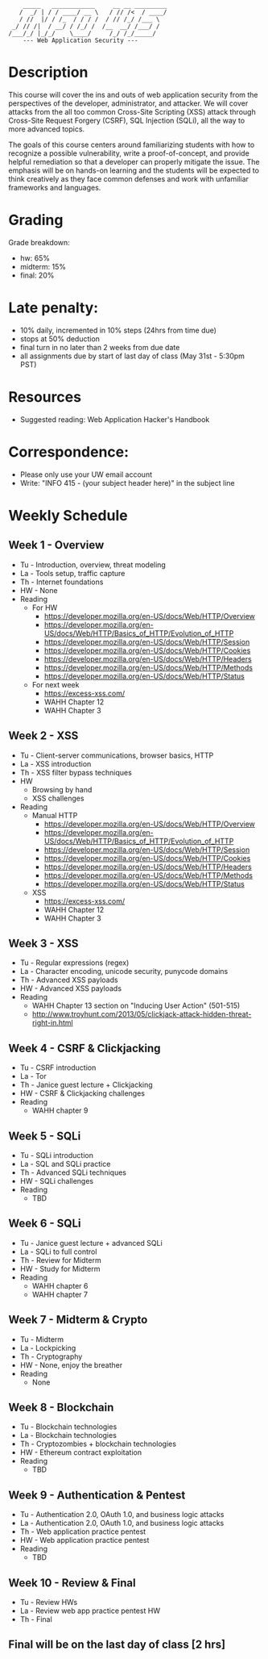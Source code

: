 
```
    _____   ____________     __ __ _________
   /  _/ | / / ____/ __ \   / // /<  / ____/
   / //  |/ / /_  / / / /  / // /_/ /___ \  
 _/ // /|  / __/ / /_/ /  /__  __/ /___/ /  
/___/_/ |_/_/    \____/     /_/ /_/_____/  
    --- Web Application Security ---       

``` 

# Description
This course will cover the ins and outs of web application security from the perspectives of the developer, administrator, and attacker. We will cover attacks from the all too common Cross-Site Scripting (XSS) attack through Cross-Site Request Forgery (CSRF), SQL Injection (SQLi), all the way to more advanced topics.
 
The goals of this course centers around familiarizing students with how to recognize a possible vulnerability, write a proof-of-concept, and provide helpful remediation so that a developer can properly mitigate the issue. The emphasis will be on hands-on learning and the students will be expected to think creatively as they face common defenses and work with unfamiliar frameworks and languages.

# Grading
Grade breakdown:
- hw: 65%
- midterm: 15%
- final: 20%

# Late penalty: 
- 10% daily, incremented in 10% steps (24hrs from time due)
- stops at 50% deduction
- final turn in no later than 2 weeks from due date
- all assignments due by start of last day of class (May 31st - 5:30pm PST)

# Resources
- Suggested reading: Web Application Hacker's Handbook

# Correspondence:
- Please only use your UW email account
- Write: "INFO 415 - (your subject header here)" in the subject line

# Weekly Schedule

## Week 1 - Overview
- Tu - Introduction, overview, threat modeling
- La - Tools setup, traffic capture
- Th - Internet foundations
- HW - None
- Reading
	- For HW
		- https://developer.mozilla.org/en-US/docs/Web/HTTP/Overview
		- https://developer.mozilla.org/en-US/docs/Web/HTTP/Basics_of_HTTP/Evolution_of_HTTP
		- https://developer.mozilla.org/en-US/docs/Web/HTTP/Session
		- https://developer.mozilla.org/en-US/docs/Web/HTTP/Cookies
		- https://developer.mozilla.org/en-US/docs/Web/HTTP/Headers
		- https://developer.mozilla.org/en-US/docs/Web/HTTP/Methods
		- https://developer.mozilla.org/en-US/docs/Web/HTTP/Status
	- For next week
		- https://excess-xss.com/
		- WAHH Chapter 12
		- WAHH Chapter 3

## Week 2 - XSS
- Tu - Client-server communications, browser basics, HTTP
- La - XSS introduction
- Th - XSS filter bypass techniques
- HW 
	- Browsing by hand
	- XSS challenges
- Reading
	- Manual HTTP
		- https://developer.mozilla.org/en-US/docs/Web/HTTP/Overview
		- https://developer.mozilla.org/en-US/docs/Web/HTTP/Basics_of_HTTP/Evolution_of_HTTP
		- https://developer.mozilla.org/en-US/docs/Web/HTTP/Session
		- https://developer.mozilla.org/en-US/docs/Web/HTTP/Cookies
		- https://developer.mozilla.org/en-US/docs/Web/HTTP/Headers
		- https://developer.mozilla.org/en-US/docs/Web/HTTP/Methods
		- https://developer.mozilla.org/en-US/docs/Web/HTTP/Status
	- XSS
		- https://excess-xss.com/
		- WAHH Chapter 12
		- WAHH Chapter 3

## Week 3 - XSS
- Tu - Regular expressions (regex)
- La - Character encoding, unicode security, punycode domains
- Th - Advanced XSS payloads
- HW - Advanced XSS payloads
- Reading
	- WAHH Chapter 13 section on "Inducing User Action" (501-515)
	- http://www.troyhunt.com/2013/05/clickjack-attack-hidden-threat-right-in.html

## Week 4 - CSRF & Clickjacking
- Tu - CSRF introduction
- La - Tor
- Th - Janice guest lecture + Clickjacking
- HW - CSRF & Clickjacking challenges
- Reading
	- WAHH chapter 9

## Week 5 - SQLi
- Tu - SQLi introduction
- La - SQL and SQLi practice
- Th - Advanced SQLi techniques
- HW - SQLi challenges
- Reading
	- TBD

## Week 6 - SQLi
- Tu - Janice guest lecture + advanced SQLi
- La - SQLi to full control
- Th - Review for Midterm
- HW - Study for Midterm
- Reading
	- WAHH chapter 6
	- WAHH chapter 7

## Week 7 - Midterm & Crypto
- Tu - Midterm
- La - Lockpicking
- Th - Cryptography
- HW - None, enjoy the breather
- Reading
	- None

## Week 8 - Blockchain
- Tu - Blockchain technologies
- La - Blockchain technologies
- Th - Cryptozombies + blockchain technologies
- HW - Ethereum contract exploitation
- Reading
	- TBD

## Week 9 - Authentication & Pentest
- Tu - Authentication 2.0, OAuth 1.0, and business logic attacks
- La - Authentication 2.0, OAuth 1.0, and business logic attacks
- Th - Web application practice pentest
- HW - Web application practice pentest
- Reading
	- TBD

## Week 10 - Review & Final
- Tu - Review HWs
- La - Review web app practice pentest HW
- Th - Final

## Final will be on the last day of class [2 hrs]